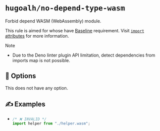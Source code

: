 # `hugoalh/no-depend-type-wasm`

Forbid depend WASM (WebAssembly) module.

This rule is aimed for whose have [Baseline][ecmascript-baseline] requirement. Visit [`import` attributes][ecmascript-import-with] for more information.

> [!NOTE]
> - Due to the Deno linter plugin API limitation, detect dependencies from imports map is not possible.

## 🔧 Options

This does not have any option.

## ✍️ Examples

- ```ts
  /* ❌ INVALID */
  import helper from "./helper.wasm";
  ```

[ecmascript-baseline]: https://developer.mozilla.org/en-US/docs/Glossary/Baseline/Compatibility
[ecmascript-import-with]: https://developer.mozilla.org/en-US/docs/Web/JavaScript/Reference/Statements/import/with
